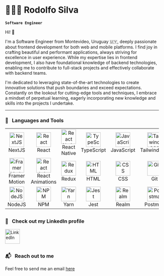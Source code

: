 # 👨🏽‍💻 Rodolfo Silva

**`Software Engineer`**

Hi! 👋

I'm a Software Engineer from Montevideo, Uruguay 🇺🇾, deeply passionate about frontend development for both web and mobile platforms. I find joy in crafting beautiful and performant applications, always striving for excellence in user experience. While my expertise lies in frontend development, I also have foundational knowledge of backend technologies, enabling me to contribute to full-stack projects and effectively collaborate with backend teams.

I'm dedicated to leveraging state-of-the-art technologies to create innovative solutions that push boundaries and exceed expectations. Constantly on the lookout for cutting-edge tools and techniques, I embrace a mindset of perpetual learning, eagerly incorporating new knowledge and skills into the projects I undertake.

---

### 💼 &nbsp; Languages and Tools

<table>
  <tr>
    <td align="center" width="100">
      <img src="https://cdn.jsdelivr.net/gh/devicons/devicon@latest/icons/nextjs/nextjs-original.svg" width="48" height="48" alt="NextJS" />
      <br>NextJS
    </td>
    <td align="center" width="100">
      <img src="https://cdn.jsdelivr.net/gh/devicons/devicon@latest/icons/react/react-original-wordmark.svg" width="48" height="48" alt="React" />
      <br>React
    </td>
    <td align="center" width="100">
      <img src="https://cdn.jsdelivr.net/gh/devicons/devicon/icons/react/react-original.svg" width="48" height="48" alt="React Native" />
      <br>React Native
    </td>
    <td align="center" width="100">
      <img src="https://cdn.jsdelivr.net/gh/devicons/devicon/icons/typescript/typescript-plain.svg" width="48" height="48" alt="TypeScript" />
      <br>TypeScript
    </td>
    <td align="center" width="100">
      <img src="https://cdn.jsdelivr.net/gh/devicons/devicon/icons/javascript/javascript-plain.svg" width="48" height="48" alt="JavaScript" />
      <br>JavaScript
    </td>
    <td align="center" width="100">
      <img src="https://cdn.jsdelivr.net/gh/devicons/devicon@latest/icons/tailwindcss/tailwindcss-original.svg" width="48" height="48" alt="TailwindCSS" />
      <br>TailwindCSS
    </td>
    <td align="center" width="100">
      <img src="https://avatars.githubusercontent.com/u/20658825?s=200&v=4" width="48" height="48" alt="Styled Components" />
      <br>Styled Components
    </td>
    <td align="center" width="100">
      <img src="https://cdn.jsdelivr.net/gh/devicons/devicon@latest/icons/reactnavigation/reactnavigation-original.svg" width="48" height="48" alt="React Navigation" />
      <br>React Navigation
    </td>
    <td align="center" width="100">
      <img src="https://cdn.jsdelivr.net/gh/devicons/devicon@latest/icons/reactrouter/reactrouter-original.svg" width="48" height="48" alt="React Router" />
      <br>React Router
    </td>
  </tr>
  <tr>
    <td align="center" width="100">
      <img src="https://cdn.jsdelivr.net/gh/devicons/devicon@latest/icons/framermotion/framermotion-original.svg" width="48" height="48" alt="Framer Motion" />
      <br>Framer Motion
    </td>
    <td align="center" width="100">
      <img src="https://camo.githubusercontent.com/1f6597b9733bfc33abc5d29043585cb8ce767fb31feb4ed7886c7b1f65b7d1fd/68747470733a2f2f692e696d6775722e636f6d2f515a6f776e68672e706e67" width="48" height="48" alt="React Animations" />
      <br>React Animations
    </td>
    <td align="center" width="100">
      <img src="https://cdn.jsdelivr.net/gh/devicons/devicon@latest/icons/redux/redux-original.svg" width="48" height="48" alt="Redux" />
      <br>Redux
    </td>
    <td align="center" width="100">
      <img src="https://cdn.jsdelivr.net/gh/devicons/devicon/icons/html5/html5-plain.svg" width="48" height="48" alt="HTML" />
      <br>HTML
    </td>
    <td align="center" width="100">
      <img src="https://cdn.jsdelivr.net/gh/devicons/devicon/icons/css3/css3-plain.svg" width="48" height="48" alt="CSS" />
      <br>CSS
    </td>
    <td align="center" width="100">
      <img src="https://cdn.jsdelivr.net/gh/devicons/devicon/icons/git/git-original.svg" width="48" height="48" alt="Git" />
      <br>Git
    </td>
    <td align="center" width="100">
      <img src="https://cdn.jsdelivr.net/gh/devicons/devicon/icons/github/github-original.svg" width="48" height="48" alt="GitHub" />
      <br>GitHub
    </td>
    <td align="center" width="100">
      <img src="https://cdn.jsdelivr.net/gh/devicons/devicon@latest/icons/gitlab/gitlab-original.svg" width="48" height="48" alt="GitLab" />
      <br>GitLab
    </td>
    <td align="center" width="100">
      <img src="https://cdn.jsdelivr.net/gh/devicons/devicon@latest/icons/amazonwebservices/amazonwebservices-plain-wordmark.svg" width="48" height="48" alt="AWS Services" />
      <br>AWS Services
    </td>
  </tr>
  <tr>
    <td align="center" width="100">
      <img src="https://cdn.jsdelivr.net/gh/devicons/devicon@latest/icons/nodejs/nodejs-original.svg" width="48" height="48" alt="NodeJS"/>
      <br>NodeJS
    </td>
    <td align="center" width="100">
      <img src="https://cdn.jsdelivr.net/gh/devicons/devicon@latest/icons/npm/npm-original-wordmark.svg" width="48" height="48" alt="NPM" />
      <br>NPM
    </td>
    <td align="center" width="100">
      <img src="https://cdn.jsdelivr.net/gh/devicons/devicon@latest/icons/yarn/yarn-original.svg" width="48" height="48" alt="Yarn" />
      <br>Yarn
    </td>  
    <td align="center" width="100">
      <img src="https://cdn.jsdelivr.net/gh/devicons/devicon@latest/icons/jest/jest-plain.svg" width="48" height="48" alt="Jest" />
      <br>Jest
    </td>
    <td align="center" width="100">
      <img src="https://cdn.jsdelivr.net/gh/devicons/devicon@latest/icons/realm/realm-original.svg" width="48" height="48" alt="Realm" />
      <br>Realm
    </td>
    <td align="center" width="100">
      <img src="https://cdn.jsdelivr.net/gh/devicons/devicon@latest/icons/postman/postman-original.svg" width="48" height="48" alt="Postman" />
      <br>Postman
    </td>
    <td align="center" width="100">
      <img src="https://cdn.jsdelivr.net/gh/devicons/devicon@latest/icons/jira/jira-original.svg" width="48" height="48" alt="Jira" />
      <br>Jira
    </td>
  </tr>
</table>

##

### 🔎 &nbsp; Check out my LinkedIn profile
<a href="https://www.linkedin.com/in/rodolfosilvamessano/">
  <img align="center" alt="LinkedIn" width="48px" src="https://cdn.jsdelivr.net/gh/devicons/devicon@latest/icons/linkedin/linkedin-original.svg" />
</a>
<br />

##

### 📬 &nbsp; Reach out to me
Feel free to send me an email [here](mailto:rodoagussm@gmail.com)
